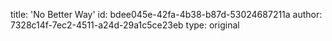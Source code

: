 title: 'No Better Way'
id: bdee045e-42fa-4b38-b87d-53024687211a
author: 7328c14f-7ec2-4511-a24d-29a1c5ce23eb
type: original
